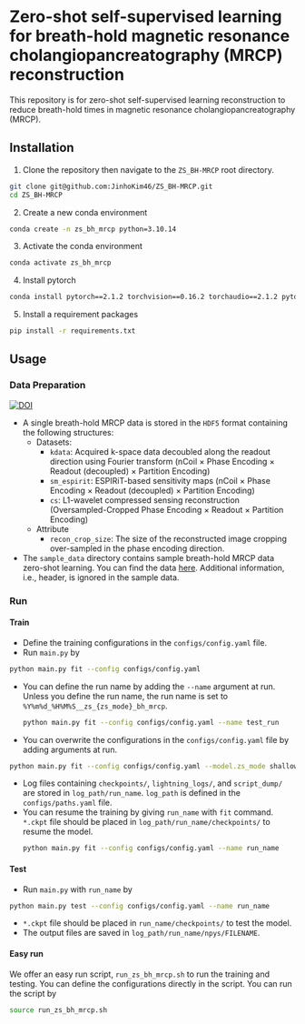 # Zero-shot self-supervised learning for breath-hold magnetic resonance cholangiopancreatography (MRCP) reconstruction
This repository is for zero-shot self-supervised learning reconstruction to reduce breath-hold times in magnetic resonance cholangiopancreatography (MRCP). 


## Installation
1. Clone the repository then navigate to the `ZS_BH-MRCP` root directory.
```sh
git clone git@github.com:JinhoKim46/ZS_BH-MRCP.git
cd ZS_BH-MRCP
```
2. Create a new conda environment
```sh
conda create -n zs_bh_mrcp python=3.10.14
```
3. Activate the conda environment
```sh
conda activate zs_bh_mrcp
```
4. Install pytorch
```sh
conda install pytorch==2.1.2 torchvision==0.16.2 torchaudio==2.1.2 pytorch-cuda=11.8 -c pytorch -c nvidia
```
5. Install a requirement packages
```sh
pip install -r requirements.txt 
```

## Usage
### Data Preparation
[![DOI](https://zenodo.org/badge/DOI/10.5281/zenodo.16731625.svg)](https://doi.org/10.5281/zenodo.16731625)

- A single breath-hold MRCP data is stored in the `HDF5` format containing the following structures:
  - Datasets:
    - `kdata`: Acquired k-space data decoubled along the readout direction using Fourier transform (nCoil $\times$ Phase Encoding $\times$ Readout (decoupled) $\times$ Partition Encoding)
    - `sm_espirit`: ESPIRiT-based sensitivity maps (nCoil $\times$ Phase Encoding $\times$ Readout (decoupled) $\times$ Partition Encoding)
    - `cs`: L1-wavelet compressed sensing reconstruction (Oversampled-Cropped Phase Encoding $\times$ Readout $\times$ Partition Encoding)
  - Attribute
    - `recon_crop_size`: The size of the reconstructed image cropping over-sampled in the phase encoding direction.
- The `sample_data` directory contains sample breath-hold MRCP data zero-shot learning. You can find the data [here](https://doi.org/10.5281/zenodo.16731625). Additional information, i.e., header, is ignored in the sample data. 

### Run
#### Train
-  Define the training configurations in the `configs/config.yaml` file.
- Run `main.py` by
```sh
python main.py fit --config configs/config.yaml
```
- You can define the run name by adding the `--name` argument at run. Unless you define the run name, the run name is set to `%Y%m%d_%H%M%S__zs_{zs_mode}_bh_mrcp`. 
  ```sh
  python main.py fit --config configs/config.yaml --name test_run
  ```
-  You can overwrite the configurations in the `configs/config.yaml` file by adding arguments at run. 
  ```sh
  python main.py fit --config configs/config.yaml --model.zs_mode shallow
  ```
- Log files containing `checkpoints/`, `lightning_logs/`, and `script_dump/` are stored in `log_path/run_name`. `log_path` is defined in the `configs/paths.yaml` file.
- You can resume the training by giving `run_name` with `fit` command. `*.ckpt` file should be placed in `log_path/run_name/checkpoints/` to resume the model.
  ```sh
  python main.py fit --config configs/config.yaml --name run_name
  ```
#### Test
- Run `main.py` with `run_name` by
```sh
python main.py test --config configs/config.yaml --name run_name
```
- `*.ckpt` file should be placed in `run_name/checkpoints/` to test the model.
- The output files are saved in `log_path/run_name/npys/FILENAME`.
#### Easy run
We offer an easy run script, `run_zs_bh_mrcp.sh` to run the training and testing. You can define the configurations directly in the script. You can run the script by 
```sh
source run_zs_bh_mrcp.sh
```